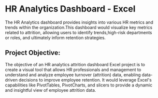 # HR Analytics Dashboard - Excel
The HR Analytics dashboard provides insights into various HR metrics and trends within the organization.This dashboard would visualize key metrics related to attrition, allowing users to identify trends,high-risk departments or roles, and ultimately inform retention strategies.
## Project Objective: 
The objective of an HR analytics attrition dashboard Excel project is to create a visual tool that allows HR professionals and management to understand and analyze employee turnover (attrition) data, enabling data-driven decisions to improve employee retention. It would leverage Excel's capabilities like PivotTables, PivotCharts, and slicers to provide a dynamic and insightful view of employee attrition data. 
